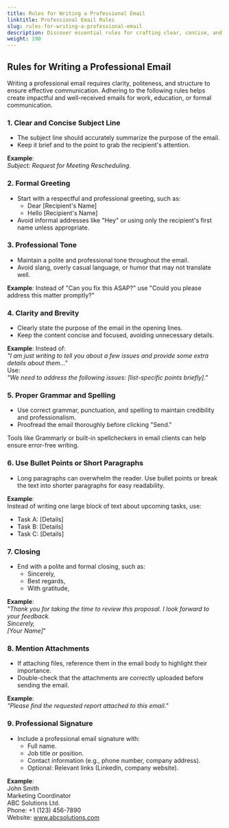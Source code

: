 ```yaml
---
title: Rules for Writing a Professional Email
linktitle: Professional Email Rules
slug: rules-for-writing-a-professional-email
description: Discover essential rules for crafting clear, concise, and professional emails that enhance effective communication.
weight: 190
---
```


## Rules for Writing a Professional Email

Writing a professional email requires clarity, politeness, and structure to ensure effective communication. Adhering to the following rules helps create impactful and well-received emails for work, education, or formal communication.

### 1. **Clear and Concise Subject Line**

- The subject line should accurately summarize the purpose of the email.
- Keep it brief and to the point to grab the recipient's attention.

**Example**:  
_Subject: Request for Meeting Rescheduling._

### 2. **Formal Greeting**

- Start with a respectful and professional greeting, such as:
  - Dear [Recipient's Name]
  - Hello [Recipient's Name]
- Avoid informal addresses like "Hey" or using only the recipient's first name unless appropriate.

### 3. **Professional Tone**

- Maintain a polite and professional tone throughout the email.
- Avoid slang, overly casual language, or humor that may not translate well.

**Example**: Instead of "Can you fix this ASAP?" use "Could you please address this matter promptly?"

### 4. **Clarity and Brevity**

- Clearly state the purpose of the email in the opening lines.
- Keep the content concise and focused, avoiding unnecessary details.

**Example**: Instead of:  
_"I am just writing to tell you about a few issues and provide some extra details about them..."_  
Use:  
_"We need to address the following issues: [list-specific points briefly]."_

### 5. **Proper Grammar and Spelling**

- Use correct grammar, punctuation, and spelling to maintain credibility and professionalism.
- Proofread the email thoroughly before clicking "Send."

Tools like Grammarly or built-in spellcheckers in email clients can help ensure error-free writing.

### 6. **Use Bullet Points or Short Paragraphs**

- Long paragraphs can overwhelm the reader. Use bullet points or break the text into shorter paragraphs for easy readability.

**Example**:  
Instead of writing one large block of text about upcoming tasks, use:

- Task A: [Details]
- Task B: [Details]
- Task C: [Details]

### 7. **Closing**

- End with a polite and formal closing, such as:
  - Sincerely,
  - Best regards,
  - With gratitude,

**Example**:  
_"Thank you for taking the time to review this proposal. I look forward to your feedback._  
_Sincerely,_  
_[Your Name]_"

### 8. **Mention Attachments**

- If attaching files, reference them in the email body to highlight their importance.
- Double-check that the attachments are correctly uploaded before sending the email.

**Example**:  
_"Please find the requested report attached to this email."_

### 9. **Professional Signature**

- Include a professional email signature with:
  - Full name.
  - Job title or position.
  - Contact information (e.g., phone number, company address).
  - Optional: Relevant links (LinkedIn, company website).

**Example**:  
John Smith  
Marketing Coordinator  
ABC Solutions Ltd.  
Phone: +1 (123) 456-7890  
Website: www.abcsolutions.com
